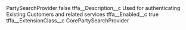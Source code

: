<?xml version="1.0" encoding="UTF-8"?>
<CustomMetadata xmlns="http://soap.sforce.com/2006/04/metadata" xmlns:xsi="http://www.w3.org/2001/XMLSchema-instance" xmlns:xsd="http://www.w3.org/2001/XMLSchema">
    <label>PartySearchProvider</label>
    <protected>false</protected>
    <values>
        <field>tffa__Description__c</field>
        <value xsi:type="xsd:string">Used for authenticating Existing Customers and related services</value>
    </values>
    <values>
        <field>tffa__Enabled__c</field>
        <value xsi:type="xsd:boolean">true</value>
    </values>
    <values>
        <field>tffa__ExtensionClass__c</field>
        <value xsi:type="xsd:string">CorePartySearchProvider</value>
    </values>
</CustomMetadata>
